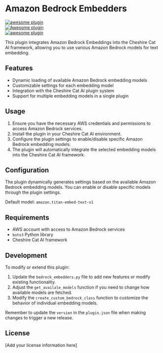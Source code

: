 # Amazon Bedrock Embedders

[![awesome plugin](https://custom-icon-badges.demolab.com/static/v1?label=&message=awesome+plugin&color=383938&style=for-the-badge&logo=cheshire_cat_ai)](https://)  
[![Awesome plugin](https://custom-icon-badges.demolab.com/static/v1?label=&message=Awesome+plugin&color=000000&style=for-the-badge&logo=cheshire_cat_ai)](https://)  
[![awesome plugin](https://custom-icon-badges.demolab.com/static/v1?label=&message=awesome+plugin&color=F4F4F5&style=for-the-badge&logo=cheshire_cat_black)](https://)

This plugin integrates Amazon Bedrock Embeddings into the Cheshire Cat AI framework, allowing you to use various Amazon Bedrock models for text embedding.

## Features

- Dynamic loading of available Amazon Bedrock embedding models
- Customizable settings for each embedding model
- Integration with the Cheshire Cat AI plugin system
- Support for multiple embedding models in a single plugin

## Usage

1. Ensure you have the necessary AWS credentials and permissions to access Amazon Bedrock services.
2. Install the plugin in your Cheshire Cat AI environment.
3. Configure the plugin settings to enable/disable specific Amazon Bedrock embedding models.
4. The plugin will automatically integrate the selected embedding models into the Cheshire Cat AI framework.

## Configuration

The plugin dynamically generates settings based on the available Amazon Bedrock embedding models. You can enable or disable specific models through the plugin settings.

Default model: `amazon.titan-embed-text-v1`

## Requirements

- AWS account with access to Amazon Bedrock services
- `boto3` Python library
- Cheshire Cat AI framework

## Development

To modify or extend this plugin:

1. Update the `bedrock_embedders.py` file to add new features or modify existing functionality.
2. Adjust the `get_availale_models` function if you need to change how available models are fetched.
3. Modify the `create_custom_bedrock_class` function to customize the behavior of individual embedding models.

Remember to update the `version` in the `plugin.json` file when making changes to trigger a new release.

## License

[Add your license information here]

